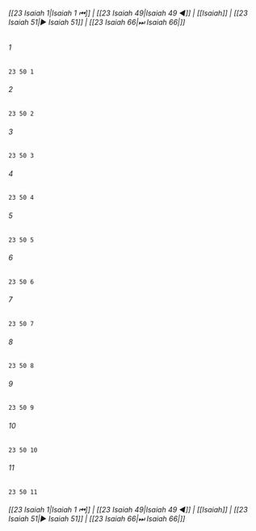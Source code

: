 
###### [[23 Isaiah 1|Isaiah 1 ⏮]] | [[23 Isaiah 49|Isaiah 49 ◀]] | [[Isaiah]] | [[23 Isaiah 51|▶ Isaiah 51]] | [[23 Isaiah 66|⏭ Isaiah 66|]]

###### 1
``` verse
23 50 1 
```
###### 2
``` verse
23 50 2 
```
###### 3
``` verse
23 50 3 
```
###### 4
``` verse
23 50 4 
```
###### 5
``` verse
23 50 5 
```
###### 6
``` verse
23 50 6 
```
###### 7
``` verse
23 50 7 
```
###### 8
``` verse
23 50 8 
```
###### 9
``` verse
23 50 9 
```
###### 10
``` verse
23 50 10 
```
###### 11
``` verse
23 50 11 
```

###### [[23 Isaiah 1|Isaiah 1 ⏮]] | [[23 Isaiah 49|Isaiah 49 ◀]] | [[Isaiah]] | [[23 Isaiah 51|▶ Isaiah 51]] | [[23 Isaiah 66|⏭ Isaiah 66|]]

